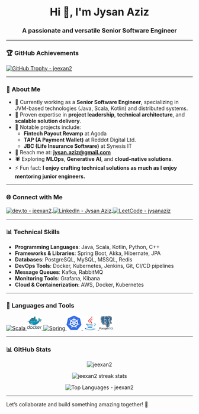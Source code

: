 <h1 align="center">Hi 👋, I'm Jysan Aziz</h1>
<h3 align="center">A passionate and versatile Senior Software Engineer</h3>


---

### 🏆 **GitHub Achievements**
<p align="left">
  <a href="https://github.com/ryo-ma/github-profile-trophy">
    <img src="https://github-profile-trophy.vercel.app/?username=jeexan2&theme=onedark&margin-w=15" alt="GitHub Trophy - jeexan2" />
  </a>
</p>

---

### 🌟 **About Me**
- 🔹 Currently working as a **Senior Software Engineer**, specializing in JVM-based technologies (Java, Scala, Kotlin) and distributed systems.
- 🔹 Proven expertise in **project leadership**, **technical architecture**, and **scalable solution delivery**.
- 🔹 Notable projects include:
  - **Fintech Payout Revamp** at Agoda
  - **TAP (A Payment Wallet)** at Reddot Digital Ltd.
  - **JBC (Life Insurance Software)** at Synesis IT
- 📧 Reach me at: **[jysan.aziz@gmail.com](mailto:jysan.aziz@gmail.com)**
- 🕷 Exploring **MLOps**, **Generative AI**, and **cloud-native solutions**.
- ⚡ Fun fact: **I enjoy crafting technical solutions as much as I enjoy mentoring junior engineers.**

---

### 🌐 **Connect with Me**
<p align="left">
  <a href="https://dev.to/jeexan2" target="_blank">
    <img align="center" src="https://cdn.jsdelivr.net/npm/simple-icons@3.0.1/icons/dev-dot-to.svg" alt="dev.to - jeexan2" height="30" width="40" />
  </a>
  <a href="https://www.linkedin.com/in/jysan-aziz/" target="_blank">
    <img align="center" src="https://raw.githubusercontent.com/rahuldkjain/github-profile-readme-generator/master/src/images/icons/Social/linked-in-alt.svg" alt="LinkedIn - Jysan Aziz" height="30" width="40" />
  </a>
  <a href="https://www.leetcode.com/jysanaziz" target="_blank">
    <img align="center" src="https://raw.githubusercontent.com/rahuldkjain/github-profile-readme-generator/master/src/images/icons/Social/leet-code.svg" alt="LeetCode - jysanaziz" height="30" width="40" />
  </a>
</p>

---

### 📊 **Technical Skills**
- **Programming Languages**: Java, Scala, Kotlin, Python, C++
- **Frameworks & Libraries**: Spring Boot, Akka, Hibernate, JPA
- **Databases**: PostgreSQL, MySQL, MSSQL, Redis
- **DevOps Tools**: Docker, Kubernetes, Jenkins, Git, CI/CD pipelines
- **Message Queues**: Kafka, RabbitMQ
- **Monitoring Tools**: Grafana, Kibana
- **Cloud & Containerization**: AWS, Docker, Kubernetes

---

### 🔧 **Languages and Tools**
<p align="left">
  <a href="https://www.scala-lang.org/" target="_blank">
    <img src="https://logowik.com/content/uploads/images/scala3486.jpg" alt="Scala" width="40" height="40" />
  </a>
  <a href="https://www.docker.com/" target="_blank">
    <img src="https://raw.githubusercontent.com/devicons/devicon/master/icons/docker/docker-original-wordmark.svg" alt="Docker" width="40" height="40" />
  </a>
  <a href="https://spring.io/" target="_blank">
    <img src="https://www.vectorlogo.zone/logos/springio/springio-icon.svg" alt="Spring" width="40" height="40" />
  </a>
  <a href="https://kubernetes.io/" target="_blank">
    <img src="https://raw.githubusercontent.com/devicons/devicon/master/icons/kubernetes/kubernetes-plain.svg" alt="Kubernetes" width="40" height="40" />
  </a>
  <a href="https://www.java.com" target="_blank">
    <img src="https://raw.githubusercontent.com/devicons/devicon/master/icons/java/java-original.svg" alt="Java" width="40" height="40" />
  </a>
  <a href="https://www.postgresql.org" target="_blank">
    <img src="https://raw.githubusercontent.com/devicons/devicon/master/icons/postgresql/postgresql-original-wordmark.svg" alt="PostgreSQL" width="40" height="40" />
  </a>
</p>

---

### 📊 **GitHub Stats**
<p align="center">
  <img src="https://github-readme-stats.vercel.app/api?username=jeexan2&show_icons=true&locale=en&theme=radical" alt="jeexan2" />
</p>
<p align="center">
  <img src="https://github-readme-streak-stats.herokuapp.com/?user=jeexan2&theme=radical" alt="jeexan2 streak stats" />
</p>
<p align="center">
  <img src="https://github-readme-stats.vercel.app/api/top-langs?username=jeexan2&show_icons=true&locale=en&layout=compact&theme=radical" alt="Top Languages - jeexan2" />
</p>

---

Let’s collaborate and build something amazing together! 🚀

